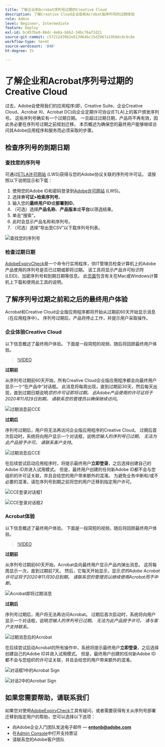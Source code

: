 ```yaml
---
title: 了解企业和Acrobat序列号过期的Creative Cloud
description: 了解Creative Cloud企业版和Acrobat版序列号的过期体验
role: Admin
level: Beginner, Intermediate
feature: Deploy
exl-id: bc457be0-86dc-4e8a-b6b2-34bc76af2d21
source-git-commit: c57212d39b2e613964bc15d2967a1958dc0c8c8e
workflow-type: tm+mt
source-wordcount: '840'
ht-degree: 1%

---
```


# 了解企业和Acrobat序列号过期的Creative Cloud

过去，Adobe会使用我们的应用程序(即，Creative Suite、企业Creative Cloud、Acrobat XI、Acrobat DC)向企业定期许可协议(ETLA)上的客户颁发序列号。 这些序列号确实有一个过期日期。 一旦超过过期日期，产品将不再有效，因此务必要在序列号过期之前规划迁移。 本页概述为确保您的最终用户能够继续访问其Adobe应用程序和服务而必须采取的步骤。

## 检查序列号的到期日期

### 查找您的序列号

可通过[ETLA许可网站](https://licensing.adobe.com/) (LWS)获得与您的Adobe协议关联的序列号许可证。 请按照以下说明显示和下载：

1. 使用您的Adobe ID和密码登录到[Adobe许可网站](https://licensing.adobe.com/) (LWS)。
1. 选择&#x200B;**许可证>检索序列号**。
1. 输入您的&#x200B;**最终用户ID**&#x200B;或&#x200B;**部署到ID**。
1. （可选）选择&#x200B;**产品名称**、**产品版本**&#x200B;或&#x200B;**平台**&#x200B;以筛选结果。
1. 单击&quot;搜索&quot;。
1. 此时会显示产品名称和序列号。
1. （可选）选择“导出至CSV”以下载序列号列表。

![查找您的序列号](assets/retrieveserialnumbers.png)

### 检查过期日期

[AdobeExpiryCheck](https://helpx.adobe.com/cn/enterprise/kb/volume-license-expiration-check.html)是一个命令行实用程序，供IT管理员检查计算机上的Adobe产品使用的序列号是否已过期或即将过期。 该工具将显示产品许可标识符(LEID)、加密序列号和到期日期等信息。 此[页面](https://helpx.adobe.com/cn/enterprise/kb/volume-license-expiration-check.html)包含有关在Mac或Windows计算机上下载和使用此工具的说明。

## 了解序列号过期之前和之后的最终用户体验

Acrobat和Creative Cloud企业版应用程序都将开始从过期前60天开始显示消息（在应用程序中）。 序列号过期后，产品将停止工作，并提示用户采取操作。

### 企业体验Creative Cloud

以下信息概述了最终用户体验。 下面是一段简短的视频，随后将回顾最终用户体验。

>[!VIDEO](https://video.tv.adobe.com/v/3441288?hidetitle=true&captions=chi_hans)

**过期前**

从序列号过期前60天开始，所有Creative Cloud企业版应用程序都会向最终用户显示一个“在产品中”对话框。 此消息将每周出现，直到过期前30天，然后每天出现，直到过期日期说明&#x200B;*您的许可证即将过期。 此Adobe产品使用的许可证将于2020年11月29日到期。 请联系您的管理员以确保继续访问*。

![过期消息前CCE](assets/cceexpiring.png)

**过期后**

序列号过期后，用户将无法再访问企业版应用程序的Creative Cloud。 过期后首次启动时，系统将向用户显示一个对话框，说明&#x200B;*您输入的序列号已过期。 无法为此产品授予许可。 请联系客户支持*。

![过期消息后CCE](assets/cceafterexpire.png)

在后续尝试启动应用程序时，将提示最终用户&#x200B;**立即登录**，之后选择创建自己的Adobe ID并进入试用模式。 但是，最终用户创建的任何新Adobe ID都不会与您组织的许可证关联，并且会给您的用户带来额外的混淆。 为避免业务中断和/或不必要的混淆，请在序列号到期之前将您的用户迁移到指定用户许可。

![CCE登录对话框1](assets/ccesignin1.png)

![CCE登录对话框2](assets/ccesignin2.png)

### Acrobat体验

以下信息概述了最终用户体验。 下面是一段简短的视频，随后将回顾最终用户体验。

>[!VIDEO](https://video.tv.adobe.com/v/331749?hidetitle=true)


**过期前**

从序列号过期前60天开始，Acrobat会向最终用户显示产品内弹出消息。 这将每周显示一次，直到过期前7天。 然后，它每天开始显示，显示&#x200B;*您的Adobe Acrobat许可证将于2020年11月30日到期。 请联系您的管理员以继续使用Acrobat而不中断。*

![Acrobat即将过期消息](assets/acrobatexpiring.png)

**过期后**

序列号过期后，用户将无法再访问Acrobat。 过期后首次启动时，系统将向用户显示一个对话框，说明&#x200B;*您输入的序列号已过期。 无法为此产品授予许可。 请与客户支持联系。*

![过期消息后的Acrobat](assets/acrobatafterexpire.png)

在后续尝试启动Acrobat的所有操作中，系统将提示最终用户&#x200B;**立即登录**，之后选择创建自己的Adobe ID并进入试用模式。 但是，最终用户创建的任何新Adobe ID都不会与您组织的许可证关联，并且会给您的用户带来额外的混淆。

![对话框1中的Acrobat Sign](assets/acrobatsignin1.png)

![对话2中的Acrobat Sign](assets/acrobatsignin2.png)

## 如果您需要帮助，请联系我们

如果您对使用[AdobeExpiryCheck](https://helpx.adobe.com/cn/enterprise/kb/volume-license-expiration-check.html)工具有疑问，或者需要获得有关从序列号部署迁移到指定用户的帮助，您可以选择以下选项：
* 向Adobe企业入门团队发送电子邮件 — **entonb@adobe.com**
* 在[Admin Console](https://adminconsole.adobe.com/support)中打开支持票证
* 请联系您的Adobe客户团队
